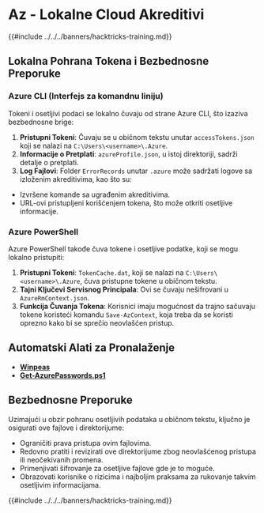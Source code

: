 # Az - Lokalne Cloud Akreditivi

{{#include ../../../banners/hacktricks-training.md}}

## Lokalna Pohrana Tokena i Bezbednosne Preporuke

### Azure CLI (Interfejs za komandnu liniju)

Tokeni i osetljivi podaci se lokalno čuvaju od strane Azure CLI, što izaziva bezbednosne brige:

1. **Pristupni Tokeni**: Čuvaju se u običnom tekstu unutar `accessTokens.json` koji se nalazi na `C:\Users\<username>\.Azure`.
2. **Informacije o Pretplati**: `azureProfile.json`, u istoj direktoriji, sadrži detalje o pretplati.
3. **Log Fajlovi**: Folder `ErrorRecords` unutar `.azure` može sadržati logove sa izloženim akreditivima, kao što su:
- Izvršene komande sa ugrađenim akreditivima.
- URL-ovi pristupljeni korišćenjem tokena, što može otkriti osetljive informacije.

### Azure PowerShell

Azure PowerShell takođe čuva tokene i osetljive podatke, koji se mogu lokalno pristupiti:

1. **Pristupni Tokeni**: `TokenCache.dat`, koji se nalazi na `C:\Users\<username>\.Azure`, čuva pristupne tokene u običnom tekstu.
2. **Tajni Ključevi Servisnog Principala**: Ovi se čuvaju nešifrovani u `AzureRmContext.json`.
3. **Funkcija Čuvanja Tokena**: Korisnici imaju mogućnost da trajno sačuvaju tokene koristeći komandu `Save-AzContext`, koja treba da se koristi oprezno kako bi se sprečio neovlašćen pristup.

## Automatski Alati za Pronalaženje

- [**Winpeas**](https://github.com/carlospolop/PEASS-ng/tree/master/winPEAS/winPEASexe)
- [**Get-AzurePasswords.ps1**](https://github.com/NetSPI/MicroBurst/blob/master/AzureRM/Get-AzurePasswords.ps1)

## Bezbednosne Preporuke

Uzimajući u obzir pohranu osetljivih podataka u običnom tekstu, ključno je osigurati ove fajlove i direktorijume:

- Ograničiti prava pristupa ovim fajlovima.
- Redovno pratiti i revizirati ove direktorijume zbog neovlašćenog pristupa ili neočekivanih promena.
- Primenjivati šifrovanje za osetljive fajlove gde je to moguće.
- Obrazovati korisnike o rizicima i najboljim praksama za rukovanje takvim osetljivim informacijama.

{{#include ../../../banners/hacktricks-training.md}}
